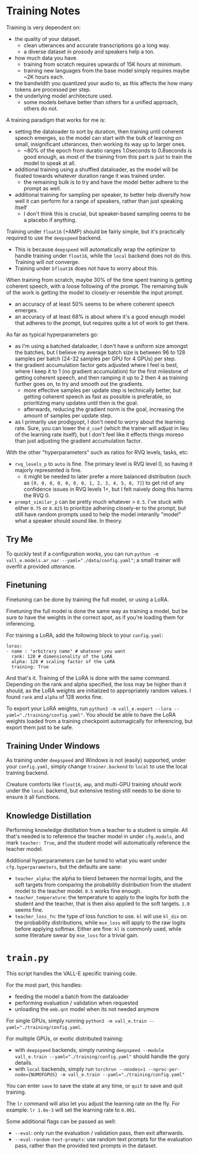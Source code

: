 # Training Notes

Training is very dependent on:
* the quality of your dataset.
  * clean utterances and accurate transcriptions go a long way.
  * a diverse dataset in prosody and speakers help a ton.
* how much data you have.
  * training from scratch requires upwards of 15K hours at minimum.
  * training new languages from the base model simply requires maybe ~2K hours each.
* the bandwidth you quantized your audio to, as this affects the how many tokens are processed per step.
* the underlying model architecture used.
  * some models behave better than others for a unified approach, others do not.

A training paradigm that works for me is:
* setting the dataloader to sort by duration, then training until coherent speech emerges, so the model can start with the bulk of learning on small, insignificant utterances, then working its way up to larger ones.
  * ~80% of the epoch from duratio ranges 1.0seconds to 0.8seconds is good enough, as most of the training from this part is just to train the model to speak at all.
* additional training using a shuffled dataloader, as the model will be fixated towards whatever duration range it was trained under.
  * the remaining bulk is to try and have the model better adhere to the prompt as well.
* additional training for sampling per speaker, to better help diversify how well it can perform for a range of speakers, rather than just speaking itself
  * I don't think this is crucial, but speaker-based sampling seems to be a placebo if anything.

Training under `float16` (+AMP) should be fairly simple, but it's practically required to use the `deepspeed` backend.
* This is because `deepspeed` will automatically wrap the optimizer to handle training under `float16`, while the `local` backend does not do this. Training will *not* converge.
* Training under `bfloat16` does not have to worry about this.

When training from scratch, maybe 30% of the time spent training is getting coherent speech, with a loose following of the prompt. The remaining bulk of the work is getting the model to closely-er resemble the input prompt.
* an accuracy of at least 50% seems to be where coherent speech emerges.
* an accuracy of at least 68% is about where it's a good enough model that adheres to the prompt, but requires quite a lot of work to get there.

As far as typical hyperparameters go:
* as I'm using a batched dataloader, I don't have a uniform size amongst the batches, but I believe my average batch size is between 96 to 128 samples per batch (24-32 samples per GPU for 4 GPUs) per step.
* the gradient accumulation factor gets adjusted where I feel is best, where I keep it to 1 (no gradient accumulation) for the first milestone of getting coherent speech, and then ramping it up to 2 then 4 as training further goes on, to try and smooth out the gradients.
  * more effective samples per update step is technically better, but getting coherent speech as fast as possible is preferable, so prioritizing many updates until then is the goal.
  * afterwards, reducing the gradient norm is the goal, increasing the amount of samples per update step.
* as I primarily use prodigyopt, I don't need to worry about the learning rate. Sure, you can lower the `d_coef` (which the trainer will adjust in lieu of the learning rate itself), but I don't feel like it effects things moreso than just adjusting the gradient accumulation factor.

With the other "hyperparameters" such as ratios for RVQ levels, tasks, etc:
* `rvq_levels_p` to `auto` is fine. The primary level is RVQ level 0, so having it majorly represented is fine.
  * it might be needed to later prefer a more balanced distribution (such as `[0, 0, 0, 0, 0, 0, 0, 1, 2, 3, 4, 5, 6, 7]`) to get rid of any confidence issues in RVQ levels 1+, but I felt naively doing this harms the RVQ 0.
* `prompt_similar_p` can be pretty much whatever > `0.5`. I've stuck with either `0.75` or `0.825` to prioritize adhering closely-er to the prompt, but still have random prompts used to help the model interanlly "model" what a speaker should sound like. In theory.

## Try Me

To quickly test if a configuration works, you can run `python -m vall_e.models.ar_nar --yaml="./data/config.yaml"`; a small trainer will overfit a provided utterance.

## Finetuning

Finetuning can be done by training the full model, or using a LoRA.

Finetuning the full model is done the same way as training a model, but be sure to have the weights in the correct spot, as if you're loading them for inferencing.

For training a LoRA, add the following block to your `config.yaml`:

```
loras:
- name : "arbitrary name" # whatever you want
  rank: 128 # dimensionality of the LoRA
  alpha: 128 # scaling factor of the LoRA
  training: True
```

And that's it. Training of the LoRA is done with the same command. Depending on the rank and alpha specified, the loss may be higher than it should, as the LoRA weights are initialized to appropriately random values. I found `rank` and `alpha` of 128 works fine.

To export your LoRA weights, run `python3 -m vall_e.export --lora --yaml="./training/config.yaml"`. You *should* be able to have the LoRA weights loaded from a training checkpoint automagically for inferencing, but export them just to be safe.

## Training Under Windows

As training under `deepspeed` and Windows is not (easily) supported, under your `config.yaml`, simply change `trainer.backend` to `local` to use the local training backend.

Creature comforts like `float16`, `amp`, and multi-GPU training *should* work under the `local` backend, but extensive testing still needs to be done to ensure it all functions.

## Knowledge Distillation

Performing knowledge distillation from a teacher to a student is simple. All that's needed is to reference the teacher model in under `cfg.models`, and mark `teacher: True`, and the student model will automatically reference the teacher model.

Additional hyperparameters can be tuned to what you want under `cfg.hyperparameters`, but the defaults are sane:
* `teacher_alpha`: the alpha to blend between the normal logits, and the soft targets from comparing the probability distribution from the student model to the teacher model. `0.5` works fine enough.
* `teacher_temperature`: the temperature to apply to the logits for both the student and the teacher, that is then also applied to the soft targets. `1.0` seems fine.
* `teacher_loss_fn`: the type of loss function to use. `kl` will use `kl_div` on the probability distributions, while `mse_loss` will apply to the raw logits before applying softmax. Either are fine: `kl` is commonly used, while some literature swear by `mse_loss` for a trivial gain.

# `train.py`

This script handles the VALL-E specific training code.

For the most part, this handles:
* feeding the model a batch from the dataloader
* performing evaluation / validation when requested
* unloading the `emb.qnt` model when its not needed anymore

For single GPUs, simply running `python3 -m vall_e.train --yaml="./training/config.yaml`.

For multiple GPUs, or exotic distributed training:
* with `deepspeed` backends, simply running `deepspeed --module vall_e.train --yaml="./training/config.yaml"` should handle the gory details.
* with `local` backends, simply run `torchrun --nnodes=1 --nproc-per-node={NUMOFGPUS} -m vall_e.train --yaml="./training/config.yaml"`

You can enter `save` to save the state at any time, or `quit` to save and quit training.

The `lr` command will also let you adjust the learning rate on the fly. For example: `lr 1.0e-3` will set the learning rate to `0.001`.

Some additional flags can be passed as well:
* `--eval`: only run the evaluation / validation pass, then exit afterwards.
* `--eval-random-text-prompts`: use random text prompts for the evaluation pass, rather than the provided text prompts in the dataset.